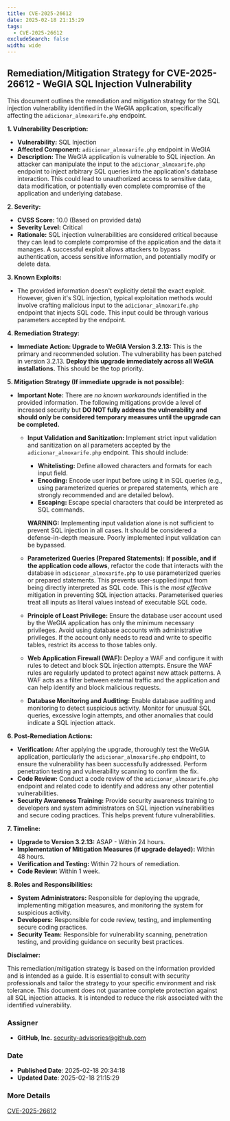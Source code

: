 ```yaml
---
title: CVE-2025-26612
date: 2025-02-18 21:15:29
tags:
  - CVE-2025-26612
excludeSearch: false
width: wide
---
```


## Remediation/Mitigation Strategy for CVE-2025-26612 - WeGIA SQL Injection Vulnerability

This document outlines the remediation and mitigation strategy for the SQL injection vulnerability identified in the WeGIA application, specifically affecting the `adicionar_almoxarife.php` endpoint.

**1. Vulnerability Description:**

*   **Vulnerability:** SQL Injection
*   **Affected Component:** `adicionar_almoxarife.php` endpoint in WeGIA
*   **Description:**  The WeGIA application is vulnerable to SQL injection.  An attacker can manipulate the input to the `adicionar_almoxarife.php` endpoint to inject arbitrary SQL queries into the application's database interaction.  This could lead to unauthorized access to sensitive data, data modification, or potentially even complete compromise of the application and underlying database.

**2. Severity:**

*   **CVSS Score:** 10.0 (Based on provided data)
*   **Severity Level:** Critical
*   **Rationale:**  SQL injection vulnerabilities are considered critical because they can lead to complete compromise of the application and the data it manages. A successful exploit allows attackers to bypass authentication, access sensitive information, and potentially modify or delete data.

**3. Known Exploits:**

*   The provided information doesn't explicitly detail the exact exploit. However, given it's SQL injection, typical exploitation methods would involve crafting malicious input to the `adicionar_almoxarife.php` endpoint that injects SQL code.  This input could be through various parameters accepted by the endpoint.

**4. Remediation Strategy:**

*   **Immediate Action: Upgrade to WeGIA Version 3.2.13:** This is the primary and recommended solution.  The vulnerability has been patched in version 3.2.13.  **Deploy this upgrade immediately across all WeGIA installations.**  This should be the top priority.

**5. Mitigation Strategy (If immediate upgrade is not possible):**

*   **Important Note:** There are *no known workarounds* identified in the provided information.  The following mitigations provide a level of increased security but **DO NOT fully address the vulnerability and should only be considered temporary measures until the upgrade can be completed.**

    *   **Input Validation and Sanitization:** Implement strict input validation and sanitization on all parameters accepted by the `adicionar_almoxarife.php` endpoint.  This should include:
        *   **Whitelisting:** Define allowed characters and formats for each input field.
        *   **Encoding:** Encode user input before using it in SQL queries (e.g., using parameterized queries or prepared statements, which are strongly recommended and are detailed below).
        *   **Escaping:** Escape special characters that could be interpreted as SQL commands.

        **WARNING:**  Implementing input validation alone is not sufficient to prevent SQL injection in all cases. It should be considered a defense-in-depth measure.  Poorly implemented input validation can be bypassed.

    *   **Parameterized Queries (Prepared Statements):**  **If possible, and if the application code allows**, refactor the code that interacts with the database in `adicionar_almoxarife.php` to use parameterized queries or prepared statements. This prevents user-supplied input from being directly interpreted as SQL code.  This is the *most effective* mitigation in preventing SQL injection attacks.  Parameterised queries treat all inputs as literal values instead of executable SQL code.

    *   **Principle of Least Privilege:** Ensure the database user account used by the WeGIA application has only the minimum necessary privileges.  Avoid using database accounts with administrative privileges.  If the account only needs to read and write to specific tables, restrict its access to those tables only.

    *   **Web Application Firewall (WAF):**  Deploy a WAF and configure it with rules to detect and block SQL injection attempts.  Ensure the WAF rules are regularly updated to protect against new attack patterns.  A WAF acts as a filter between external traffic and the application and can help identify and block malicious requests.

    *   **Database Monitoring and Auditing:** Enable database auditing and monitoring to detect suspicious activity.  Monitor for unusual SQL queries, excessive login attempts, and other anomalies that could indicate a SQL injection attack.

**6. Post-Remediation Actions:**

*   **Verification:** After applying the upgrade, thoroughly test the WeGIA application, particularly the `adicionar_almoxarife.php` endpoint, to ensure the vulnerability has been successfully addressed.  Perform penetration testing and vulnerability scanning to confirm the fix.
*   **Code Review:** Conduct a code review of the `adicionar_almoxarife.php` endpoint and related code to identify and address any other potential vulnerabilities.
*   **Security Awareness Training:** Provide security awareness training to developers and system administrators on SQL injection vulnerabilities and secure coding practices.  This helps prevent future vulnerabilities.

**7. Timeline:**

*   **Upgrade to Version 3.2.13:**  ASAP - Within 24 hours.
*   **Implementation of Mitigation Measures (if upgrade delayed):** Within 48 hours.
*   **Verification and Testing:** Within 72 hours of remediation.
*   **Code Review:** Within 1 week.

**8. Roles and Responsibilities:**

*   **System Administrators:** Responsible for deploying the upgrade, implementing mitigation measures, and monitoring the system for suspicious activity.
*   **Developers:** Responsible for code review, testing, and implementing secure coding practices.
*   **Security Team:** Responsible for vulnerability scanning, penetration testing, and providing guidance on security best practices.

**Disclaimer:**

This remediation/mitigation strategy is based on the information provided and is intended as a guide. It is essential to consult with security professionals and tailor the strategy to your specific environment and risk tolerance.  This document does not guarantee complete protection against all SQL injection attacks. It is intended to reduce the risk associated with the identified vulnerability.

### Assigner
- **GitHub, Inc.** <security-advisories@github.com>

### Date
- **Published Date**: 2025-02-18 20:34:18
- **Updated Date**: 2025-02-18 21:15:29

### More Details
[CVE-2025-26612](https://www.cvedetails.com/cve/CVE-2025-26612)